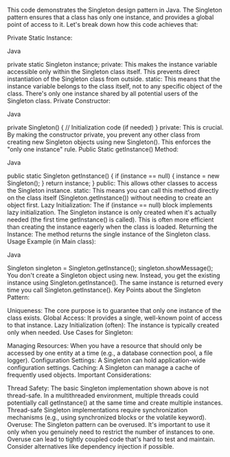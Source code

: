 This code demonstrates the Singleton design pattern in Java.  The Singleton pattern ensures that a class has only one instance, and provides a global point of access to it. Let's break down how this code achieves that:

Private Static Instance:

Java

private static Singleton instance;
private: This makes the instance variable accessible only within the Singleton class itself. This prevents direct instantiation of the Singleton class from outside.
static: This means that the instance variable belongs to the class itself, not to any specific object of the class. There's only one instance shared by all potential users of the Singleton class.
Private Constructor:

Java

private Singleton() {
    // Initialization code (if needed)
}
private: This is crucial. By making the constructor private, you prevent any other class from creating new Singleton objects using new Singleton(). This enforces the "only one instance" rule.
Public Static getInstance() Method:

Java

public static Singleton getInstance() {
    if (instance == null) {
        instance = new Singleton();
    }
    return instance;
}
public: This allows other classes to access the Singleton instance.
static: This means you can call this method directly on the class itself (Singleton.getInstance()) without needing to create an object first.
Lazy Initialization: The if (instance == null) block implements lazy initialization. The Singleton instance is only created when it's actually needed (the first time getInstance() is called). This is often more efficient than creating the instance eagerly when the class is loaded.
Returning the Instance: The method returns the single instance of the Singleton class.
Usage Example (in Main class):

Java

Singleton singleton = Singleton.getInstance();
singleton.showMessage();
You don't create a Singleton object using new. Instead, you get the existing instance using Singleton.getInstance().
The same instance is returned every time you call Singleton.getInstance().
Key Points about the Singleton Pattern:

Uniqueness: The core purpose is to guarantee that only one instance of the class exists.
Global Access: It provides a single, well-known point of access to that instance.
Lazy Initialization (often): The instance is typically created only when needed.
Use Cases for Singleton:

Managing Resources: When you have a resource that should only be accessed by one entity at a time (e.g., a database connection pool, a file logger).
Configuration Settings: A Singleton can hold application-wide configuration settings.
Caching: A Singleton can manage a cache of frequently used objects.
Important Considerations:

Thread Safety: The basic Singleton implementation shown above is not thread-safe. In a multithreaded environment, multiple threads could potentially call getInstance() at the same time and create multiple instances. Thread-safe Singleton implementations require synchronization mechanisms (e.g., using synchronized blocks or the volatile keyword).
Overuse: The Singleton pattern can be overused. It's important to use it only when you genuinely need to restrict the number of instances to one. Overuse can lead to tightly coupled code that's hard to test and maintain. Consider alternatives like dependency injection if possible.